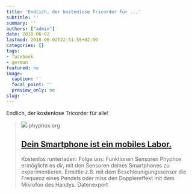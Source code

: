 ```yaml
---
title: 'Endlich, der kostenlose Tricorder für ...'
subtitle: ''
summary: ''
authors: ["admin"]
date: 2018-06-02
lastmod: 2018-06-02T22:51:55+02:00
categories: []
tags:
- facebook
- german
featured: no
image:
  caption: ''
  focal_point: ''
  preview_only: no
slug: ''
---
```

Endlich, der kostenlose Tricorder für alle!
> [![](https://phyphox.org/wp-content/uploads/2019/06/DSC02490_logo_2161.jpg)](http://phyphox.org/de/home-de/)
> phyphox.org
> ## [Dein Smartphone ist ein mobiles Labor.](http://phyphox.org/de/home-de/)
>
>Kostenlos runterladen: 
Folge uns: 
Funktionen
Sensoren
Phyphox ermöglicht es dir, mit den Sensoren deines Smartphones zu experimentieren. Ermittle z.B. mit dem Beschleunigungssensor die Frequenz eines Pendels oder miss den Dopplereffekt mit dem Mikrofon des Handys.
Datenexport


